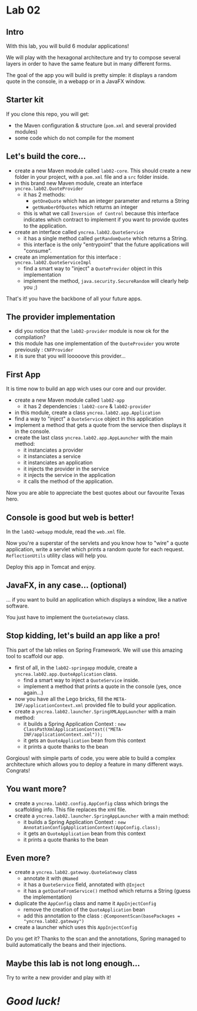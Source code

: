 # Lab 02

## Intro

With this lab, you will build 6 modular applications!

We will play with the hexagonal architecture and try to compose several layers in order to have the same feature but in many different forms.

The goal of the app you will build is pretty simple: it displays a random quote in the console, in a webapp or in a JavaFX window.

## Starter kit

If you clone this repo, you will get:
* the Maven configuration & structure (`pom.xml` and several provided modules)
* some code which do not compile for the moment

## Let's build the core...
* create a new Maven module called `lab02-core`. This should create a new folder in your project, with a `pom.xml` file and a `src` folder inside.
* in this brand new Maven module, create an interface `yncrea.lab02.QuoteProvider`
  * it has 2 methods:
    * `getOneQuote` which has an integer parameter and returns a String
    * `getNumberOfQuotes` which returns an integer
  * this is what we call `Inversion of Control` because this interface indicates which contract to implement if you want  to provide quotes to the application.
* create an interface called `yncrea.lab02.QuoteService`
  * it has a single method called `getRandomQuote` which returns a String.
  * this interface is the only "entrypoint" that the future applications will "consume".
* create an implementation for this interface : `yncrea.lab02.QuoteServiceImpl`
  * find a smart way to "inject" a `QuoteProvider` object in this implementation
  * implement the method, `java.security.SecureRandom` will clearly help you ;)
  
That's it! you have the backbone of all your future apps.

## The provider implementation
* did you notice that the `lab02-provider` module is now ok for the compilation?
* this module has one implementation of the `QuoteProvider` you wrote previously : `CNFProvider`
* it is sure that you will looooove this provider...

## First App
It is time now to build an app wich uses our core and our provider.
* create a new Maven module called `lab02-app`
  * it has 2 dependencies : `lab02-core` & `lab02-provider`
* in this module, create a class `yncrea.lab02.app.Application`
* find a way to "inject" a `QuoteService` object in this application
* implement a method that gets a quote from the service then displays it in the console.
* create the last class `yncrea.lab02.app.AppLauncher` with the main method:
  * it instanciates a provider
  * it instanciates a service
  * it instanciates an application
  * it injects the provider in the service
  * it injects the service in the application
  * it calls the method of the application.

Now you are able to appreciate the best quotes about our favourite Texas hero.

## Console is good but web is better!
In the `lab02-webapp` module, read the `web.xml` file. 

Now you're a superstar of the servlets and you know how to "wire" a quote application, write a servlet which prints a random quote for each request. 
`ReflectionUtils` utility class will help you. 

Deploy this app in Tomcat and enjoy.

## JavaFX, in any case... (optional)
... if you want to build an application which displays a window, like a native software. 

You just have to implement the `QuoteGateway` class.

## Stop kidding, let's build an app like a pro!
This part of the lab relies on Spring Framework. We will use this amazing tool to scaffold our app.
* first of all, in the `lab02-springapp` module, create a `yncrea.lab02.app.QuoteApplication` class.
  * find a smart way to inject a `QuoteService` inside.
  * implement a method that prints a quote in the console (yes, once again...)
* now you have all the Lego bricks, fill the `META-INF/applicationContext.xml` provided file to build your application.
* create a `yncrea.lab02.launcher.SpringXMLAppLauncher` with a main method:
  * it builds a Spring Application Context : `new ClassPathXmlApplicationContext(("META-INF/applicationContext.xml"));`
  * it gets an `QuoteApplication` bean from this context
  * it prints a quote thanks to the bean
  
Gorgious! with simple parts of code, you were able to build a complex architecture which allows you to deploy a feature in many different ways. Congrats! 

## You want more?
* create a `yncrea.lab02.config.AppConfig` class which brings the scaffolding info. This file replaces the xml file.
* create a `yncrea.lab02.launcher.SpringAppLauncher` with a main method:
  * it builds a Spring Application Context : `new AnnotationConfigApplicationContext(AppConfig.class);`
  * it gets an `QuoteApplication` bean from this context
  * it prints a quote thanks to the bean

## Even more?
* create a `yncrea.lab02.gateway.QuoteGateway` class
  * annotate it with `@Named`
  * it has a `QuoteService` field, annotated with `@Inject`
  * it has a `getQuoteFromService()` method which returns a String (guess the implementation)
* duplicate the `AppConfig` class and name it `AppInjectConfig`
  * remove the creation of the `QuoteApplication` bean
  * add this annotation to the class : `@ComponentScan(basePackages = "yncrea.lab02.gateway")`
* create a launcher which uses this `AppInjectConfig`

Do you get it? Thanks to the scan and the annotations, Spring managed to build automatically the beans and their injections.

## Maybe this lab is not long enough...
Try to write a new provider and play with it!
 
# _Good luck!_
 
 
